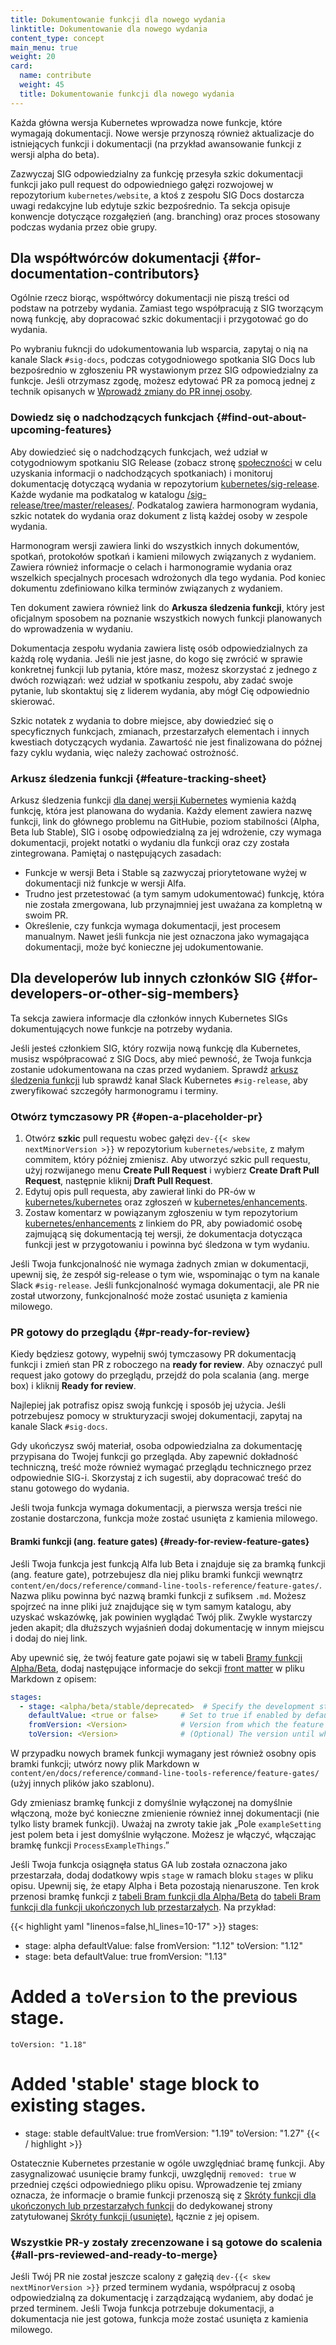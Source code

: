 ```yaml
---
title: Dokumentowanie funkcji dla nowego wydania
linktitle: Dokumentowanie dla nowego wydania
content_type: concept
main_menu: true
weight: 20
card:
  name: contribute
  weight: 45
  title: Dokumentowanie funkcji dla nowego wydania
---
```

<!-- overview -->

Każda główna wersja Kubernetes wprowadza nowe funkcje, które wymagają
dokumentacji. Nowe wersje przynoszą również aktualizacje do istniejących
funkcji i dokumentacji (na przykład awansowanie funkcji z wersji alpha do beta).

Zazwyczaj SIG odpowiedzialny za funkcję przesyła szkic dokumentacji
funkcji jako pull request do odpowiedniego gałęzi rozwojowej w repozytorium
`kubernetes/website`, a ktoś z zespołu SIG Docs dostarcza uwagi redakcyjne
lub edytuje szkic bezpośrednio. Ta sekcja opisuje konwencje dotyczące
rozgałęzień (ang. branching) oraz proces stosowany podczas wydania przez obie grupy.

<!-- body -->

## Dla współtwórców dokumentacji {#for-documentation-contributors}

Ogólnie rzecz biorąc, współtwórcy dokumentacji nie piszą treści od
podstaw na potrzeby wydania. Zamiast tego współpracują z SIG tworzącym
nową funkcję, aby dopracować szkic dokumentacji i przygotować go do wydania.

Po wybraniu fukncji do udokumentowania lub wsparcia, zapytaj o nią na kanale
Slack `#sig-docs`, podczas cotygodniowego spotkania SIG Docs lub bezpośrednio w
zgłoszeniu PR wystawionym przez SIG odpowiedzialny za funkcje. Jeśli otrzymasz
zgodę, możesz edytować PR za pomocą jednej z technik opisanych w
[Wprowadź zmiany do PR innej osoby](/docs/contribute/review/for-approvers/#commit-into-another-person-s-pr).

### Dowiedz się o nadchodzących funkcjach {#find-out-about-upcoming-features}

Aby dowiedzieć się o nadchodzących funkcjach, weź udział w
cotygodniowym spotkaniu SIG Release (zobacz stronę [społeczności](/community/) w
celu uzyskania informacji o nadchodzących spotkaniach) i monitoruj
dokumentację dotyczącą wydania w repozytorium
[kubernetes/sig-release](https://github.com/kubernetes/sig-release/). Każde wydanie ma podkatalog w
katalogu [/sig-release/tree/master/releases/](https://github.com/kubernetes/sig-release/tree/master/releases).
Podkatalog zawiera harmonogram
wydania, szkic notatek do wydania oraz dokument z listą każdej osoby w zespole wydania.

Harmonogram wersji zawiera linki do wszystkich innych dokumentów, spotkań,
protokołów spotkań i kamieni milowych związanych z
wydaniem. Zawiera również informacje o celach i harmonogramie wydania oraz
wszelkich specjalnych procesach wdrożonych dla tego
wydania. Pod koniec dokumentu zdefiniowano kilka terminów związanych z wydaniem.

Ten dokument zawiera również link do
**Arkusza śledzenia funkcji**, który jest oficjalnym sposobem na poznanie
wszystkich nowych funkcji planowanych do wprowadzenia w wydaniu.

Dokumentacja zespołu wydania zawiera listę osób odpowiedzialnych za każdą rolę wydania.
Jeśli nie jest jasne, do kogo się zwrócić w sprawie konkretnej funkcji lub pytania, które
masz, możesz skorzystać z jednego z dwóch rozwiązań: weź udział w spotkaniu zespołu, aby
zadać swoje pytanie, lub skontaktuj się z liderem wydania, aby mógł Cię odpowiednio skierować.

Szkic notatek z wydania to dobre miejsce, aby dowiedzieć się o specyficznych
funkcjach, zmianach, przestarzałych elementach i innych kwestiach dotyczących wydania.
Zawartość nie jest finalizowana do późnej fazy cyklu wydania, więc należy zachować ostrożność.

### Arkusz śledzenia funkcji {#feature-tracking-sheet}

Arkusz śledzenia funkcji [dla danej wersji Kubernetes](https://github.com/kubernetes/sig-release/tree/master/releases)
wymienia
każdą funkcję, która jest planowana do wydania. Każdy element zawiera
nazwę funkcji, link do głównego problemu na GitHubie, poziom
stabilności (Alpha, Beta lub Stable), SIG i osobę odpowiedzialną za jej wdrożenie,
czy wymaga dokumentacji, projekt notatki o wydaniu dla funkcji
oraz czy została zintegrowana. Pamiętaj o następujących zasadach:

- Funkcje w wersji Beta i Stable są zazwyczaj
  priorytetowane wyżej w dokumentacji niż funkcje w wersji Alfa.
- Trudno jest przetestować (a tym samym udokumentować) funkcję, która nie została
  zmergowana, lub przynajmniej jest uważana za kompletną w swoim PR.
- Określenie, czy funkcja wymaga dokumentacji, jest procesem manualnym. Nawet jeśli
  funkcja nie jest oznaczona jako wymagająca dokumentacji, może być konieczne jej udokumentowanie.

## Dla developerów lub innych członków SIG {#for-developers-or-other-sig-members}

Ta sekcja zawiera informacje dla członków innych
Kubernetes SIGs dokumentujących nowe funkcje na potrzeby wydania.

Jeśli jesteś członkiem SIG, który rozwija nową funkcję dla
Kubernetes, musisz współpracować z SIG Docs, aby mieć pewność, że
Twoja funkcja zostanie udokumentowana na czas przed wydaniem.
Sprawdź [arkusz śledzenia funkcji](https://github.com/kubernetes/sig-release/tree/master/releases)
lub sprawdź kanał Slack
Kubernetes `#sig-release`, aby zweryfikować szczegóły harmonogramu i terminy.

### Otwórz tymczasowy PR {#open-a-placeholder-pr}

1. Otwórz **szkic** pull requestu wobec gałęzi
   `dev-{{< skew nextMinorVersion >}}` w repozytorium `kubernetes/website`, z
   małym commitem, który później zmienisz. Aby utworzyć szkic pull
   requestu, użyj rozwijanego menu **Create Pull Request** i wybierz
   **Create Draft Pull Request**, następnie kliknij **Draft Pull Request**.
1. Edytuj opis pull requesta, aby zawierał linki do PR-ów w
   [kubernetes/kubernetes](https://github.com/kubernetes/kubernetes) oraz zgłoszeń w [kubernetes/enhancements](https://github.com/kubernetes/enhancements).
1. Zostaw komentarz w powiązanym zgłoszeniu w tym repozytorium
   [kubernetes/enhancements](https://github.com/kubernetes/enhancements) z linkiem do PR, aby powiadomić osobę zajmującą się dokumentacją
   tej wersji, że dokumentacja dotycząca funkcji jest w przygotowaniu i powinna być śledzona w tym wydaniu.

Jeśli Twoja funkcjonalność nie wymaga żadnych zmian w dokumentacji, upewnij się, że zespół
sig-release o tym wie, wspominając o tym na kanale Slack `#sig-release`. Jeśli funkcjonalność wymaga
dokumentacji, ale PR nie został utworzony, funkcjonalność może zostać usunięta z kamienia milowego.

### PR gotowy do przeglądu {#pr-ready-for-review}

Kiedy będziesz gotowy, wypełnij swój tymczasowy PR dokumentacją funkcji i zmień
stan PR z roboczego na **ready for review**. Aby oznaczyć pull request jako gotowy
do przeglądu, przejdź do pola scalania (ang. merge box) i kliknij **Ready for review**.

Najlepiej jak potrafisz opisz swoją funkcję i sposób jej użycia. Jeśli
potrzebujesz pomocy w strukturyzacji swojej dokumentacji, zapytaj na kanale Slack `#sig-docs`.

Gdy ukończysz swój materiał, osoba odpowiedzialna za dokumentację przypisana do Twojej funkcji go
przegląda. Aby zapewnić dokładność techniczną, treść może również wymagać przeglądu technicznego
przez odpowiednie SIG-i. Skorzystaj z ich sugestii, aby dopracować treść do stanu gotowego do wydania.

Jeśli twoja funkcja wymaga dokumentacji, a pierwsza wersja treści nie zostanie
dostarczona, funkcja może zostać usunięta z kamienia milowego.

#### Bramki funkcji (ang. feature gates) {#ready-for-review-feature-gates}

Jeśli Twoja funkcja jest funkcją Alfa lub Beta i znajduje się za bramką
funkcji (ang. feature gate), potrzebujesz dla niej pliku bramki funkcji
wewnątrz `content/en/docs/reference/command-line-tools-reference/feature-gates/`.
Nazwa pliku powinna być nazwą bramki funkcji z sufiksem `.md`. Możesz
spojrzeć na inne pliki już znajdujące się w tym samym katalogu, aby
uzyskać wskazówkę, jak powinien wyglądać Twój plik. Zwykle wystarczy jeden
akapit; dla dłuższych wyjaśnień dodaj dokumentację w innym miejscu i dodaj do niej link.

Aby upewnić się, że twój feature gate pojawi się w tabeli
[Bramy funkcji Alpha/Beta](/docs/reference/command-line-tools-reference/feature-gates/#feature-gates-for-alpha-or-beta-features),
dodaj następujące
informacje do sekcji
[front matter](https://gohugo.io/content-management/front-matter/) w pliku Markdown z opisem:

```yaml
stages:
  - stage: <alpha/beta/stable/deprecated>  # Specify the development stage of the feature gate
    defaultValue: <true or false>     # Set to true if enabled by default, false otherwise
    fromVersion: <Version>            # Version from which the feature gate is available
    toVersion: <Version>              # (Optional) The version until which the feature gate is available
```

W przypadku nowych bramek funkcji wymagany jest również osobny opis
bramki funkcji; utwórz nowy plik Markdown w
`content/en/docs/reference/command-line-tools-reference/feature-gates/` (użyj innych plików jako szablonu).

Gdy zmieniasz bramkę funkcji z domyślnie wyłączonej na domyślnie włączoną,
może być konieczne zmienienie również innej
dokumentacji (nie tylko listy bramek funkcji). Uważaj na zwroty takie jak „Pole
`exampleSetting` jest polem beta i jest domyślnie
wyłączone. Możesz je włączyć, włączając bramkę funkcji `ProcessExampleThings`.”

Jeśli Twoja funkcja osiągnęła status GA lub została oznaczona jako przestarzała,
dodaj dodatkowy wpis `stage` w ramach bloku `stages` w pliku opisu. Upewnij się,
że etapy Alpha i Beta pozostają nienaruszone. Ten krok przenosi bramkę funkcji z
[tabeli Bram funkcji dla Alpha/Beta](/docs/reference/command-line-tools-reference/feature-gates/#feature-gates-for-alpha-or-beta-features) do
[tabeli Bram funkcji dla funkcji ukończonych lub przestarzałych](/docs/reference/command-line-tools-reference/feature-gates/#feature-gates-for-graduated-or-deprecated-features).
Na
przykład:

{{< highlight yaml "linenos=false,hl_lines=10-17" >}}
stages:
  - stage: alpha 
    defaultValue: false
    fromVersion: "1.12"
    toVersion: "1.12"
  - stage: beta 
    defaultValue: true
    fromVersion: "1.13"
  # Added a `toVersion` to the previous stage.
    toVersion: "1.18"
  # Added 'stable' stage block to existing stages.
  - stage: stable
    defaultValue: true
    fromVersion: "1.19"
    toVersion: "1.27"
{{< / highlight >}}

Ostatecznie Kubernetes przestanie w ogóle uwzględniać bramę funkcji.
Aby zasygnalizować usunięcie bramy funkcji, uwzględnij `removed: true` w
przedniej części odpowiedniego pliku opisu. Wprowadzenie tej zmiany
oznacza, że informacje o bramie funkcji przenoszą się z
[Skróty funkcji dla ukończonych lub przestarzałych funkcji](/docs/reference/command-line-tools-reference/feature-gates-removed/#feature-gates-that-are-removed) do dedykowanej
strony
zatytułowanej [Skróty funkcji (usunięte)](/docs/reference/command-line-tools-reference/feature-gates-removed/),
łącznie z jej opisem.

### Wszystkie PR-y zostały zrecenzowane i są gotowe do scalenia {#all-prs-reviewed-and-ready-to-merge}

Jeśli Twój PR nie został jeszcze scalony z gałęzią
`dev-{{< skew nextMinorVersion >}}` przed terminem wydania, współpracuj z osobą odpowiedzialną za dokumentację i
zarządzającą wydaniem, aby dodać je przed terminem. Jeśli Twoja funkcja potrzebuje
dokumentacji, a dokumentacja nie jest gotowa, funkcja może zostać usunięta z kamienia milowego.
